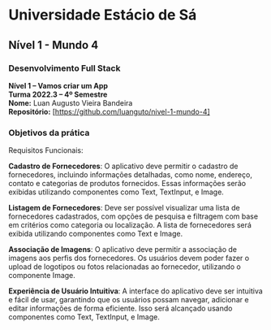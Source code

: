 # 	Universidade Estácio de Sá
## Nível 1 - Mundo 4

### Desenvolvimento Full Stack  
**Nível 1 – Vamos criar um App**  
**Turma 2022.3 – 4º Semestre**  
**Nome:**	Luan Augusto Vieira Bandeira  
**Repositório:**	[https://github.com/luanguto/nivel-1-mundo-4]

### Objetivos da prática

Requisitos Funcionais:

**Cadastro de Fornecedores**: O aplicativo deve permitir o cadastro de fornecedores,
incluindo informações detalhadas, como nome, endereço, contato e categorias de
produtos fornecidos. Essas informações serão exibidas utilizando componentes
como Text, TextInput, e Image.  

**Listagem de Fornecedores**: Deve ser possível visualizar uma lista de fornecedores
cadastrados, com opções de pesquisa e filtragem com base em critérios como
categoria ou localização. A lista de fornecedores será exibida utilizando
componentes como Text e Image.  

**Associação de Imagens**: O aplicativo deve permitir a associação de imagens aos
perfis dos fornecedores. Os usuários devem poder fazer o upload de logotipos ou
fotos relacionadas ao fornecedor, utilizando o componente Image.  

**Experiência de Usuário Intuitiva**: A interface do aplicativo deve ser intuitiva e fácil
de usar, garantindo que os usuários possam navegar, adicionar e editar informações
de forma eficiente. Isso será alcançado usando componentes como Text,
TextInput, e Image.
